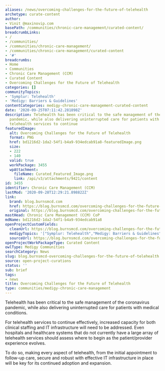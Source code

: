 ```yaml
---
aliases: /news/overcoming-challenges-for-the-future-of-telehealth
archetype: curate-content
author:
- Vinit @maxinovip.com
basePath: /communities/chronic-care-management/curated-content/
breadcrumbLinks:
- /
- /communities/
- /communities/chronic-care-management/
- /communities/chronic-care-management/curated-content
- '#'
breadcrumbs:
- Home
- Communities
- Chronic Care Management (CCM)
- Curated Content
- Overcoming Challenges for the Future of Telehealth
categories: []
communityTopics:
- 'Symplur: Telehealth'
- 'Medigy: Barriers & Guidelines'
contentCategories: medigy-chronic-care-management-curated-content
date: '2020-09-25T07:11:42.281898Z'
description: Telehealth has been critical to the safe management of the coronavirus
  pandemic, while also delivering uninterrupted care for patients with medical conditions.For
  telehealth services to continue
featuredImage:
  alt: Overcoming Challenges for the Future of Telehealth
  format: PNG
  href: bd1216d2-1da2-54f1-b4a9-934edcab91a8-featuredImage.png
  size:
  - 222
  - 140
  valid: true
  workPackage: 3455
  wpAttachment:
    fileName: Curated_Featured_Image.png
    link: /api/v3/attachments/9421/content
id: 3455
identifier: Chronic Care Management (CCM)
lastMod: '2020-09-28T12:29:21.898822Z'
link:
  brand: blog.burnsmcd.com
  href: https://blog.burnsmcd.com/overcoming-challenges-for-the-future-of-telehealth
  original: https://blog.burnsmcd.com/overcoming-challenges-for-the-future-of-telehealth
mastHead: Chronic Care Management (CCM) CoP
mdName: bd1216d2-1da2-54f1-b4a9-934edcab91a8
openProjectCustomFields:
  cleanUrl: https://blog.burnsmcd.com/overcoming-challenges-for-the-future-of-telehealth
  medigyTopics: '["Symplur: Telehealth","Medigy: Barriers & Guidelines"]'
  sourceUrl: https://blog.burnsmcd.com/overcoming-challenges-for-the-future-of-telehealth
openProjectWorkPackageType: Curated Content
owlType: Medigy Communities
searchCategory: News
slug: blog.burnsmcd-overcoming-challenges-for-the-future-of-telehealth
source: open-project-curations
status: ''
sub: brief
tags:
- news
title: Overcoming Challenges for the Future of Telehealth
type: communities/medigy-chronic-care-management
---
```


<p>Telehealth has been critical to the safe management of the coronavirus pandemic, while also delivering uninterrupted care for patients with medical conditions.</p><p>For telehealth services to continue effectively, increased capacity for both clinical staffing and IT infrastructure will need to be addressed. Even hospitals and healthcare systems that do not currently have a large array of telehealth services should assess where to begin as the patient/provider experience evolves.</p><p>To do so, making every aspect of telehealth, from the initial appointment to follow-up care, secure and robust with effective IT infrastructure in place will be key for its continued adoption and expansion.</p>